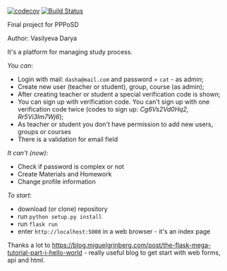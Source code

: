 [![codecov](https://codecov.io/gh/daryavasilyeva/lms/branch/master/graph/badge.svg)](https://codecov.io/gh/daryavasilyeva/lms)
[![Build Status](https://travis-ci.org/daryavasilyeva/lms.svg?branch=master)](https://travis-ci.org/daryavasilyeva/lms)

Final project for PPPoSD

Author: Vasilyeva Darya 

It's a platform for managing study process.

*You can*:
* Login with mail: `dasha@mail.com` and password = `cat` - as admin; 
* Create new user (teacher or student), group, course (as admin);
* After creating teacher or student a special verification code is shown;
* You can sign up with verification code. You can't sign up with one verification code twice (codes to sign up: *Cg6Vs2Vd0Hq2, Rr5Vi3Im7Wj6*); 
* As teacher or student you don't have permission to add new users, groups or courses 
* There is a validation for email field

*It can't (now)*:
* Check if password is complex or not 
* Create Materials and Homework
* Change profile information 
    
*To start*:
* download (or clone) repository
* run `python setup.py install` 
 * run `flask run` 
* enter `http://localhost:5000` in a web browser - it's an index page 
    
Thanks a lot to https://blog.miguelgrinberg.com/post/the-flask-mega-tutorial-part-i-hello-world - really useful blog to get start with web forms, api and html. 
